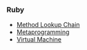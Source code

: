 ### Ruby
- [Method Lookup Chain](https://github.com/kroolar/tech-stack/blob/master/ruby/method-lookup-chain.md)
- [Metaprogramming](https://github.com/kroolar/tech-stack/blob/master/ruby/metaprogramming.md)
- [Virtual Machine](https://github.com/kroolar/tech-stack/blob/master/ruby/virtual-machine.md)
